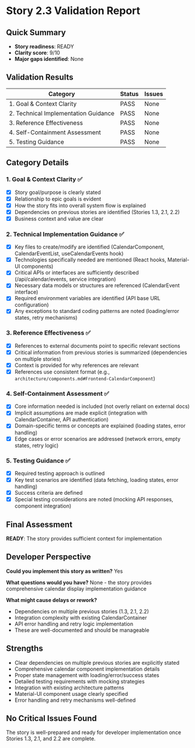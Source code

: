 # Story 2.3 Validation Report

## Quick Summary
- **Story readiness**: READY
- **Clarity score**: 9/10
- **Major gaps identified**: None

## Validation Results

| Category | Status | Issues |
|----------|--------|---------|
| 1. Goal & Context Clarity | PASS | None |
| 2. Technical Implementation Guidance | PASS | None |
| 3. Reference Effectiveness | PASS | None |
| 4. Self-Containment Assessment | PASS | None |
| 5. Testing Guidance | PASS | None |

## Category Details

### 1. Goal & Context Clarity ✅
- [x] Story goal/purpose is clearly stated
- [x] Relationship to epic goals is evident  
- [x] How the story fits into overall system flow is explained
- [x] Dependencies on previous stories are identified (Stories 1.3, 2.1, 2.2)
- [x] Business context and value are clear

### 2. Technical Implementation Guidance ✅
- [x] Key files to create/modify are identified (CalendarComponent, CalendarEventList, useCalendarEvents hook)
- [x] Technologies specifically needed are mentioned (React hooks, Material-UI components)
- [x] Critical APIs or interfaces are sufficiently described (/api/calendar/events, service integration)
- [x] Necessary data models or structures are referenced (CalendarEvent interface)
- [x] Required environment variables are identified (API base URL configuration)
- [x] Any exceptions to standard coding patterns are noted (loading/error states, retry mechanisms)

### 3. Reference Effectiveness ✅
- [x] References to external documents point to specific relevant sections
- [x] Critical information from previous stories is summarized (dependencies on multiple stories)
- [x] Context is provided for why references are relevant
- [x] References use consistent format (e.g., `architecture/components.md#Frontend-CalendarComponent`)

### 4. Self-Containment Assessment ✅
- [x] Core information needed is included (not overly reliant on external docs)
- [x] Implicit assumptions are made explicit (integration with CalendarContainer, API authentication)
- [x] Domain-specific terms or concepts are explained (loading states, error handling)
- [x] Edge cases or error scenarios are addressed (network errors, empty states, retry logic)

### 5. Testing Guidance ✅
- [x] Required testing approach is outlined
- [x] Key test scenarios are identified (data fetching, loading states, error handling)
- [x] Success criteria are defined
- [x] Special testing considerations are noted (mocking API responses, component integration)

## Final Assessment
**READY**: The story provides sufficient context for implementation

## Developer Perspective
**Could you implement this story as written?** Yes

**What questions would you have?** None - the story provides comprehensive calendar display implementation guidance

**What might cause delays or rework?** 
- Dependencies on multiple previous stories (1.3, 2.1, 2.2)
- Integration complexity with existing CalendarContainer
- API error handling and retry logic implementation
- These are well-documented and should be manageable

## Strengths
- Clear dependencies on multiple previous stories are explicitly stated
- Comprehensive calendar component implementation details
- Proper state management with loading/error/success states
- Detailed testing requirements with mocking strategies
- Integration with existing architecture patterns
- Material-UI component usage clearly specified
- Error handling and retry mechanisms well-defined

## No Critical Issues Found
The story is well-prepared and ready for developer implementation once Stories 1.3, 2.1, and 2.2 are complete.